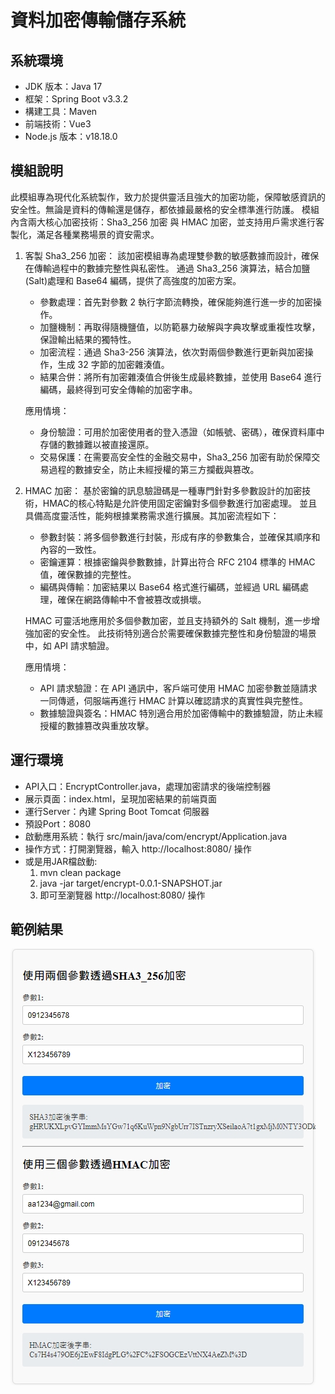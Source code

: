 # 資料加密傳輸儲存系統

## 系統環境
* JDK 版本：Java 17
* 框架：Spring Boot v3.3.2
* 構建工具：Maven
* 前端技術：Vue3
* Node.js 版本：v18.18.0

## 模組說明
此模組專為現代化系統製作，致力於提供靈活且強大的加密功能，保障敏感資訊的安全性。無論是資料的傳輸還是儲存，都依據最嚴格的安全標準進行防護。
模組內含兩大核心加密技術：Sha3_256 加密 與 HMAC 加密，並支持用戶需求進行客製化，滿足各種業務場景的資安需求。

1. 客製 Sha3_256 加密：
   該加密模組專為處理雙參數的敏感數據而設計，確保在傳輸過程中的數據完整性與私密性。
   通過 Sha3_256 演算法，結合加鹽(Salt)處理和 Base64 編碼，提供了高強度的加密方案。
    
   * 參數處理：首先對參數 2 執行字節流轉換，確保能夠進行進一步的加密操作。
   * 加鹽機制：再取得隨機鹽值，以防範暴力破解與字典攻擊或重複性攻擊，保證輸出結果的獨特性。
   * 加密流程：通過 Sha3-256 演算法，依次對兩個參數進行更新與加密操作，生成 32 字節的加密雜湊值。
   * 結果合併：將所有加密雜湊值合併後生成最終數據，並使用 Base64 進行編碼，最終得到可安全傳輸的加密字串。

   應用情境：
   * 身份驗證：可用於加密使用者的登入憑證（如帳號、密碼），確保資料庫中存儲的數據難以被直接還原。
   * 交易保護：在需要高安全性的金融交易中，Sha3_256 加密有助於保障交易過程的數據安全，防止未經授權的第三方攔截與篡改。
   
2. HMAC 加密：
   基於密鑰的訊息驗證碼是一種專門針對多參數設計的加密技術，HMAC的核心特點是允許使用固定密鑰對多個參數進行加密處理。
   並且具備高度靈活性，能夠根據業務需求進行擴展。其加密流程如下：

   * 參數封裝：將多個參數進行封裝，形成有序的參數集合，並確保其順序和內容的一致性。
   * 密鑰運算：根據密鑰與參數數據，計算出符合 RFC 2104 標準的 HMAC 值，確保數據的完整性。
   * 編碼與傳輸：加密結果以 Base64 格式進行編碼，並經過 URL 編碼處理，確保在網路傳輸中不會被篡改或損壞。
   
   HMAC 可靈活地應用於多個參數加密，並且支持額外的 Salt 機制，進一步增強加密的安全性。
   此技術特別適合於需要確保數據完整性和身份驗證的場景中，如 API 請求驗證。

   應用情境：
   * API 請求驗證：在 API 通訊中，客戶端可使用 HMAC 加密參數並隨請求一同傳遞，伺服端再進行 HMAC 計算以確認請求的真實性與完整性。
   * 數據驗證與簽名：HMAC 特別適合用於加密傳輸中的數據驗證，防止未經授權的數據篡改與重放攻擊。

## 運行環境
* API入口：EncryptController.java，處理加密請求的後端控制器
* 展示頁面：index.html，呈現加密結果的前端頁面
* 運行Server：內建 Spring Boot Tomcat 伺服器
* 預設Port：8080
* 啟動應用系統：執行 src/main/java/com/encrypt/Application.java
* 操作方式：打開瀏覽器，輸入 http://localhost:8080/ 操作
* 或是用JAR檔啟動:
   1. mvn clean package
   2. java -jar target/encrypt-0.0.1-SNAPSHOT.jar
   3. 即可至瀏覽器 http://localhost:8080/ 操作

## 範例結果
![example](images/1728372178972.jpg)
